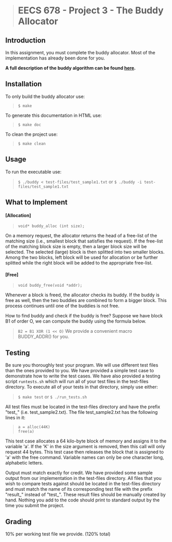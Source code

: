 > # EECS 678 - Project 3 - The Buddy Allocator

## Introduction
In this assignment, you must complete the buddy allocator. Most of the
implementation has already been done for you.

<b>A full description of the buddy algorithm can be found <a
href="../../project3-description.pdf">here</a>.</b>

## Installation
To only build the buddy allocator use:
> `$ make`

To generate this documentation in HTML use:

> `$ make doc`

To clean the project use:
> `$ make clean`

## Usage
To run the executable use:
> `$ ./buddy < test-files/test_sample1.txt`
or
> `$ ./buddy -i test-files/test_sample1.txt`

## What to Implement
#### [Allocation]

> `void* buddy_alloc (int size);`

On a memory request, the allocator returns the head of a free-list of the
matching size (i.e., smallest block that satisfies the request). If the
free-list of the matching block size is empty, then a larger block size will be
selected. The selected (large) block is then splitted into two smaller
blocks. Among the two blocks, left block will be used for allocation or be
further splitted while the right block will be added to the appropriate
free-list.

#### [Free]

> `void buddy_free(void *addr);`

Whenever a block is freed, the allocator checks its buddy. If the buddy is free
as well, then the two buddies are combined to form a bigger block. This process
continues until one of the buddies is not free.

How to find buddy and check if the buddy is free?
Suppose we have block B1 of order O, we can compute the buddy using the formula
below.

> `B2 = B1 XOR (1 << O)`
We provide a convenient macro BUDDY_ADDR() for you.

## Testing
Be sure you thoroughly test your program. We will use different test files than
the ones provided to you. We have provided a simple test case to demonstrate how
to write the test cases. We have also provided a testing script `runtests.sh`
which will run all of your test files in the test-files directory. To execute
all of your tests in that directory, simply use either:

> `$ make test`
or
> `$ ./run_tests.sh`

All test files must be located in the test-files directory and have the prefix
"test_" (i.e. test_sample2.txt). The file test_sample2.txt has the following
lines in it:

> `a = alloc(44K)` <br>
> `free(a)`

This test case allocates a 64 kilo-byte block of memory and assigns it to the
variable 'a'. If the 'K' in the size argument is removed, then this call will
only request 44 bytes. This test case then releases the block that is assigned
to 'a' with the free command. Variable names can only be one character long,
alphabetic letters.

Output must match exactly for credit. We have provided some sample output from
our implementation in the test-files directory. All files that you wish to
compare tests against should be located in the test-files directory and must
match the name of its corresponding test file with the prefix "result_" instead
of "test_". These result files should be manually created by hand. Nothing you
add to the code should print to standard output by the time you submit the
project.

## Grading
10% per working test file we provide. (120% total)
